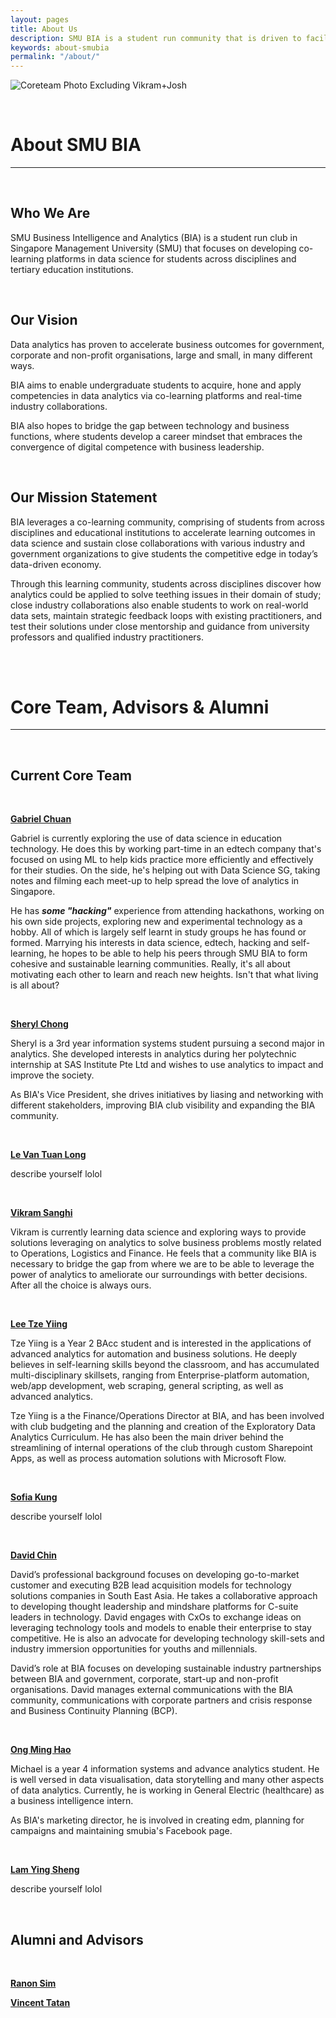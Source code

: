 ```yaml
---
layout: pages
title: About Us
description: SMU BIA is a student run community that is driven to facilitate an accessible co-learning community aimed towards developing strong competencies in analytics.
keywords: about-smubia
permalink: "/about/"
---
```


![Coreteam Photo Excluding Vikram+Josh](https://scontent-sit4-1.xx.fbcdn.net/v/t1.0-9/20622323_816108071894671_1241438410484188360_n.jpg?oh=44b0296c13320f1681536900551f17a9&oe=59F3C8CB)

<br>

# About SMU BIA
---
<br>

## Who We Are

SMU Business Intelligence and Analytics (BIA) is a student run club in Singapore Management University (SMU) that focuses on developing co-learning platforms in data science for students across disciplines and tertiary education institutions.

<br>

## Our Vision

Data analytics has proven to accelerate business outcomes for government, corporate and non-profit organisations, large and small, in many different ways.

BIA aims to enable undergraduate students to acquire, hone and apply competencies in data analytics via co-learning platforms and real-time industry collaborations.

BIA also hopes to bridge the gap between technology and business functions, where students develop a career mindset that embraces the convergence of digital competence with business leadership.

<br>

## Our Mission Statement

BIA leverages a co-learning community, comprising of students from across disciplines and educational institutions to accelerate learning outcomes in data science and sustain close collaborations with various industry and government organizations to give students the competitive edge in today’s data-driven economy.

Through this learning community, students across disciplines discover how analytics could be applied to solve teething issues in their domain of study; close industry collaborations also enable students to work on real-world data sets, maintain strategic feedback loops with existing practitioners, and test their solutions under close mentorship and guidance from university professors and qualified industry practitioners.

<br><br>

# Core Team, Advisors & Alumni
---

<br>

## Current Core Team

<br>

[**Gabriel Chuan**](https://www.linkedin.com/in/gabrielchuan/)

Gabriel is currently exploring the use of data science in education technology. He does this by working part-time in an edtech company that's focused on using ML to help kids practice more efficiently and effectively for their studies. On the side, he's helping out with Data Science SG, taking notes and filming each meet-up to help spread the love of analytics in Singapore.

He has ***some "hacking"*** experience from attending hackathons, working on his own side projects, exploring new and experimental technology as a hobby. All of which is largely self learnt in study groups he has found or formed. Marrying his interests in data science, edtech, hacking and self-learning, he hopes to be able to help his peers through SMU BIA to form cohesive and sustainable learning communities. Really, it's all about motivating each other to learn and reach new heights. Isn't that what living is all about?

<br>

[**Sheryl Chong**](https://www.linkedin.com/in/sheryl-chong-26406585/)

Sheryl is a 3rd year information systems student pursuing a second major in analytics. She developed interests in analytics during her polytechnic internship at SAS Institute Pte Ltd and wishes to use analytics to impact and improve the society. 

As BIA's Vice President, she drives initiatives by liasing and networking with different stakeholders, improving BIA club visibility and expanding the BIA community.

<br>

[**Le Van Tuan Long**](https://www.linkedin.com/in/le-van-tuan-long-6512ab92/)

describe yourself lolol

<br>

[**Vikram Sanghi**](https://www.linkedin.com/in/vikram-sanghi-676168102)

Vikram is currently learning data science and exploring ways to provide solutions leveraging on analytics to solve business problems mostly related to Operations, Logistics and Finance. He feels that a community like BIA is necessary to bridge the gap from where we are to be able to leverage the power of analytics to ameliorate our surroundings with better decisions. After all the choice is always ours.

<br>

[**Lee Tze Yiing**](https://www.linkedin.com/in/lee-tze-yiing-86511b123/)

Tze Yiing is a Year 2 BAcc student and is interested in the applications of advanced analytics for automation and business solutions. He deeply believes in self-learning skills beyond the classroom, and has accumulated multi-disciplinary skillsets, ranging from Enterprise-platform automation, web/app development, web scraping, general scripting, as well as advanced analytics.

Tze Yiing is a the Finance/Operations Director at BIA, and has been involved with club budgeting and the planning and creation of the Exploratory Data Analytics Curriculum. He has also been the main driver behind the streamlining of internal operations of the club through custom Sharepoint Apps, as well as process automation solutions with Microsoft Flow.

<br>

[**Sofia Kung**](https://www.linkedin.com/in/sofiakung/)

describe yourself lolol

<br>

[**David Chin**](https://www.linkedin.com/in/davidckchin/)

David’s professional background focuses on developing go-to-market customer and executing B2B lead acquisition models for technology solutions companies in South East Asia. He takes a collaborative approach to developing thought leadership and mindshare platforms for C-suite leaders in technology. David engages with CxOs to exchange ideas on leveraging technology tools and models to enable their enterprise to stay competitive. He is also an advocate for developing technology skill-sets and industry immersion opportunities for youths and millennials.

David’s role at BIA focuses on developing sustainable industry partnerships between BIA and government, corporate, start-up and non-profit organisations. David manages external communications with the BIA community, communications with corporate partners and crisis response and Business Continuity Planning (BCP).

<br>

[**Ong Ming Hao**](https://www.linkedin.com/in/michaelomh)

Michael is a year 4 information systems and advance analytics student. He is well versed in data visualisation, data storytelling and many other aspects of data analytics. Currently, he is working in General Electric (healthcare) as a business intelligence intern. 

As BIA's marketing director, he is involved in creating edm, planning for campaigns and maintaining smubia's Facebook page.

<br>

[**Lam Ying Sheng**](https://www.linkedin.com/in/yingshenglam/)

describe yourself lolol

<br>

## Alumni and Advisors

<br>

[**Ranon Sim**](https://www.linkedin.com/in/ranon-sim/)

[**Vincent Tatan**](https://www.linkedin.com/in/vincenttatan/)
